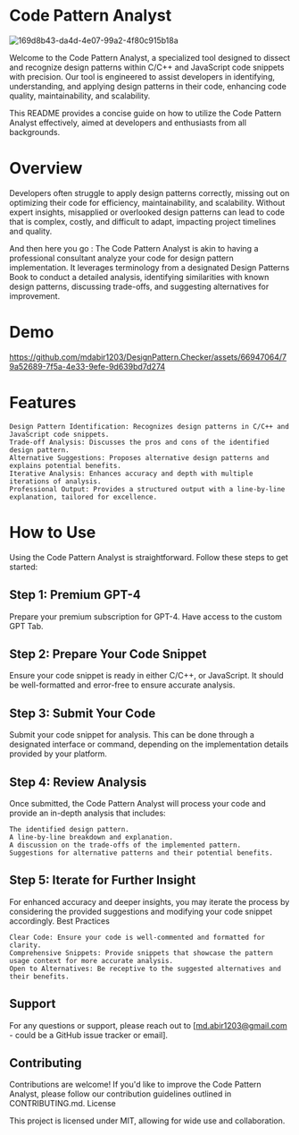 # Code Pattern Analyst

![169d8b43-da4d-4e07-99a2-4f80c915b18a](https://github.com/mdabir1203/DesignPattern.Checker/assets/66947064/f30a116d-eb52-4785-93ac-5e611cc573b2)


Welcome to the Code Pattern Analyst, a specialized tool designed to dissect and recognize design patterns within C/C++ and JavaScript code snippets with precision. Our tool is engineered to assist developers in identifying, understanding, and applying design patterns in their code, enhancing code quality, maintainability, and scalability.

This README provides a concise guide on how to utilize the Code Pattern Analyst effectively, aimed at developers and enthusiasts from all backgrounds.

# Overview

Developers often struggle to apply design patterns correctly, missing out on optimizing their code for efficiency, maintainability, and scalability. Without expert insights, misapplied or overlooked design patterns can lead to code that is complex, costly, and difficult to adapt, impacting project timelines and quality.

And then here you go : The Code Pattern Analyst is akin to having a professional consultant analyze your code for design pattern implementation. It leverages terminology from a designated Design Patterns Book to conduct a detailed analysis, identifying similarities with known design patterns, discussing trade-offs, and suggesting alternatives for improvement.

# Demo

https://github.com/mdabir1203/DesignPattern.Checker/assets/66947064/79a52689-7f5a-4e33-9efe-9d639bd7d274


# Features

    Design Pattern Identification: Recognizes design patterns in C/C++ and JavaScript code snippets.
    Trade-off Analysis: Discusses the pros and cons of the identified design pattern.
    Alternative Suggestions: Proposes alternative design patterns and explains potential benefits.
    Iterative Analysis: Enhances accuracy and depth with multiple iterations of analysis.
    Professional Output: Provides a structured output with a line-by-line explanation, tailored for excellence.

# How to Use

Using the Code Pattern Analyst is straightforward. Follow these steps to get started:

## Step 1: Premium GPT-4

Prepare your premium subscription for GPT-4. Have access to the custom GPT Tab.

## Step 2: Prepare Your Code Snippet

Ensure your code snippet is ready in either C/C++, or JavaScript. It should be well-formatted and error-free to ensure accurate analysis.

## Step 3: Submit Your Code

Submit your code snippet for analysis. This can be done through a designated interface or command, depending on the implementation details provided by your platform.

## Step 4: Review Analysis

Once submitted, the Code Pattern Analyst will process your code and provide an in-depth analysis that includes:

    The identified design pattern.
    A line-by-line breakdown and explanation.
    A discussion on the trade-offs of the implemented pattern.
    Suggestions for alternative patterns and their potential benefits.

## Step 5: Iterate for Further Insight

For enhanced accuracy and deeper insights, you may iterate the process by considering the provided suggestions and modifying your code snippet accordingly.
Best Practices

    Clear Code: Ensure your code is well-commented and formatted for clarity.
    Comprehensive Snippets: Provide snippets that showcase the pattern usage context for more accurate analysis.
    Open to Alternatives: Be receptive to the suggested alternatives and their benefits.

## Support

For any questions or support, please reach out to [md.abir1203@gmail.com - could be a GitHub issue tracker or email].

## Contributing

Contributions are welcome! If you'd like to improve the Code Pattern Analyst, please follow our contribution guidelines outlined in CONTRIBUTING.md.
License

This project is licensed under MIT, allowing for wide use and collaboration.
